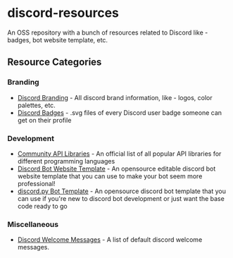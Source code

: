 # discord-resources
An OSS repository with a bunch of resources related to Discord like - badges, bot website template, etc.

## Resource Categories

### Branding
- [Discord Branding](https://discord.com/branding) - All discord brand information, like - logos, color palettes, etc.
- [Discord Badges](https://github.com/TrustedMercury/discord-resources/tree/master/Discord%20Badges) - .svg files of every Discord user badge someone can get on their profile

### Development
- [Community API Libraries](https://discord.com/developers/docs/topics/community-resources) - An official list of all popular API libraries for different programming languages
- [Discord Bot Website Template](https://github.com/TrustedMercury/discord-bot-website-template) - An opensource editable discord bot website template that you can use to make your bot seem more professional!
- [discord.py Bot Template](https://github.com/devspace-discord/discordpy-bot-template) - An opensource discord bot template that you can use if you're new to discord bot development or just want the base code ready to go

### Miscellaneous
- [Discord Welcome Messages](https://github.com/TrustedMercury/discord-resources/blob/master/Miscellaneous/Discord%20Welcome%20Messages.txt) - A list of default discord welcome messages.
